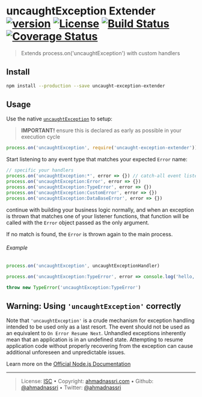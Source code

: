 # uncaughtException Extender [![version][npm-version]][npm-url] [![License][license-image]][license-url] [![Build Status][travis-image]][travis-url] [![Coverage Status][codeclimate-coverage]][codeclimate-url]

> Extends process.on('uncaughtException') with custom handlers

## Install

```bash
npm install --production --save uncaught-exception-extender
```

## Usage

Use the native [`uncaughtException`](https://nodejs.org/api/process.html#process_event_uncaughtexception) to setup:

> **IMPORTANT!** ensure this is declared as early as possible in your execution cycle

```js
process.on('uncaughtException', require('uncaught-exception-extender'))
```

Start listening to any event type that matches your expected `Error` name:

```js
// specific your handlers
process.on('uncaughtException:*', error => {}) // catch-all event listener
process.on('uncaughtException:Error', error => {})
process.on('uncaughtException:TypeError', error => {})
process.on('uncaughtException:CustomError', error => {})
process.on('uncaughtException:DataBaseError', error => {})
```

continue with building your business logic normally, and when an exception is thrown that matches one of your listener functions, that function will be called with the `Error` object passed as the only argument.

If no match is found, the `Error` is thrown again to the main process.

###### Example

```js
process.on('uncaughtException', uncaughtExceptionHandler)

process.on('uncaughtException:TypeError', error => console.log('hello, I\'m a type error!')

throw new TypeError('uncaughtException:TypeError')
```

## Warning: Using `'uncaughtException'` correctly

Note that `'uncaughtException'` is a crude mechanism for exception handling intended to be used only as a last resort. The event should not be used as an equivalent to `On Error Resume Next`. Unhandled exceptions inherently mean that an application is in an undefined state. Attempting to resume application code without properly recovering from the exception can cause additional unforeseen and unpredictable issues.

Learn more on the [Official Node.js Documentation](https://nodejs.org/api/process.html#process_warning_using_uncaughtexception_correctly)

---
> License: [ISC][license-url] &bull; 
> Copyright: [ahmadnassri.com](https://www.ahmadnassri.com) &bull; 
> Github: [@ahmadnassri](https://github.com/ahmadnassri) &bull; 
> Twitter: [@ahmadnassri](https://twitter.com/ahmadnassri)

[license-url]: http://choosealicense.com/licenses/isc/
[license-image]: https://img.shields.io/github/license/ahmadnassri/uncaught-exception-extender.svg?style=flat-square

[travis-url]: https://travis-ci.org/ahmadnassri/uncaught-exception-extender
[travis-image]: https://img.shields.io/travis/ahmadnassri/uncaught-exception-extender.svg?style=flat-square

[npm-url]: https://www.npmjs.com/package/uncaught-exception-extender
[npm-version]: https://img.shields.io/npm/v/uncaught-exception-extender.svg?style=flat-square

[codeclimate-url]: https://codeclimate.com/github/ahmadnassri/uncaught-exception-extender
[codeclimate-coverage]: https://api.codeclimate.com/v1/badges/05c12808ff97448cd50c/test_coverage?style=flat-square

